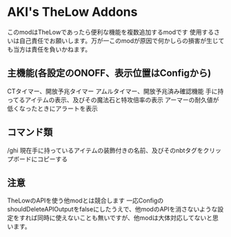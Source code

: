 # AKI's TheLow Addons
このmodはTheLowであったら便利な機能を複数追加するmodです
使用するさいは自己責任でお願いします。万が一このmodが原因で何かしらの損害が生じても当方は責任を負いかねます。

## 主機能(各設定のONOFF、表示位置はConfigから)
CTタイマー、開放予兆タイマー 
アムルタイマー、開放予兆済み確認機能 
手に持ってるアイテムの表示、及びその魔法石と特攻倍率の表示
アーマーの耐久値が低くなったときにアラートを表示

## コマンド類
/ghi 現在手に持っているアイテムの装飾付きの名前、及びそのnbtタグをクリップボードにコピーする

## 注意
TheLowのAPIを使う他modとは競合します
一応ConfigのshouldDeleteAPIOutputをfalseにしたうえで、他modのAPIを消さないような設定をすれば同時に使えないことも無いですが、他modは大体対応してないと思います。